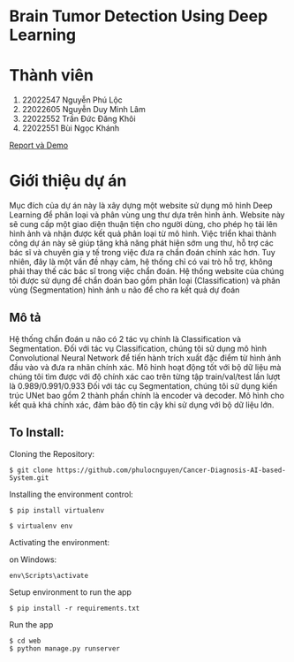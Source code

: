 # Brain Tumor Detection Using Deep Learning
# Thành viên
1. 22022547 Nguyễn Phú Lộc
2. 22022605 Nguyễn Duy Minh Lâm
3. 22022552 Trần Đức Đăng Khôi
4. 22022551 Bùi Ngọc Khánh
   
[Report và Demo]( https://drive.google.com/drive/folders/1YXsobF5helTy3xYGuaQnY7D3u5a6g63d?usp=sharing)

# Giới thiệu dự án
Mục đích của dự án này là xây dựng một website sử dụng mô hình Deep Learning để phân loại và phân vùng ung thư dựa trên hình ảnh. Website này sẽ cung cấp một giao diện thuận tiện cho người dùng, cho phép họ tải lên hình ảnh và nhận được kết quả phân loại từ mô hình. Việc triển khai thành công dự án này sẽ giúp tăng khả năng phát hiện sớm ung thư, hỗ trợ các bác sĩ và chuyên gia y tế trong việc đưa ra chẩn đoán chính xác hơn. Tuy nhiên, đây là một vấn đề nhạy cảm, hệ thống chỉ có vai trò hỗ trợ, không phải thay thế các bác sĩ trong việc chẩn đoán. Hệ thống website của chúng tôi được sử dụng để chẩn đoán bao gồm phân loại (Classification) và phân vùng (Segmentation) hình ảnh u não để cho ra kết quả dự đoán

## Mô tả
Hệ thống chẩn đoán u não có 2 tác vụ chính là Classification và Segmentation.
Đối với tác vụ Classification, chúng tôi sử dụng mô hình Convolutional Neural Network để tiến hành trích xuất đặc điểm từ hình ảnh đầu vào và đưa ra nhãn chính xác. Mô hình hoạt động tốt với bộ dữ liệu mà chúng tôi tìm được với độ chính xác cao trên từng tập train/val/test lần lượt là 0.989/0.991/0.933
Đối với tác cụ Segmentation, chúng tôi sử dụng kiến trúc UNet bao gồm 2 thành phần chính là encoder và decoder. Mô hình cho kết quả khá chính xác, đảm bảo độ tin cậy khi sử dụng với bộ dữ liệu lớn.

## To Install:

Cloning the Repository:

```
$ git clone https://github.com/phulocnguyen/Cancer-Diagnosis-AI-based-System.git

```

Installing the environment control:

```
$ pip install virtualenv

$ virtualenv env

```

Activating the environment:

on Windows:
```
env\Scripts\activate
```

Setup environment to run the app
```
$ pip install -r requirements.txt
```
Run the app
```
$ cd web
$ python manage.py runserver
```

